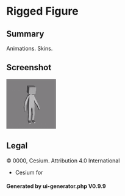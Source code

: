 # Rigged Figure

## Summary

Animations. Skins.

## Screenshot

![screenshot](screenshot/screenshot.gif)

## Legal

&copy; 0000, Cesium. Attribution 4.0 International
 - Cesium for 

#### Generated by ui-generator.php V0.9.9